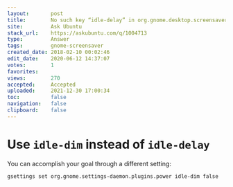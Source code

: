 ```yaml
---
layout:       post
title:        No such key “idle-delay” in org.gnome.desktop.screensaver
site:         Ask Ubuntu
stack_url:    https://askubuntu.com/q/1004713
type:         Answer
tags:         gnome-screensaver
created_date: 2018-02-10 00:02:46
edit_date:    2020-06-12 14:37:07
votes:        1
favorites:    
views:        270
accepted:     Accepted
uploaded:     2021-12-30 17:00:34
toc:          false
navigation:   false
clipboard:    false
---
```


# Use `idle-dim` instead of `idle-delay`

You can accomplish your goal through a different setting:

``` 
gsettings set org.gnome.settings-daemon.plugins.power idle-dim false

```
